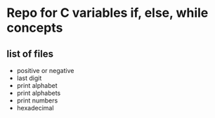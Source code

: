 # Repo for C variables if, else, while concepts
## list of files
* positive or negative
* last digit
* print alphabet 
* print alphabets
* print numbers
* hexadecimal
